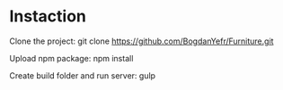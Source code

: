 # Instaction

Clone the project:
git clone https://github.com/BogdanYefr/Furniture.git

Upload npm package:
npm install

Create build folder and run server:
gulp

